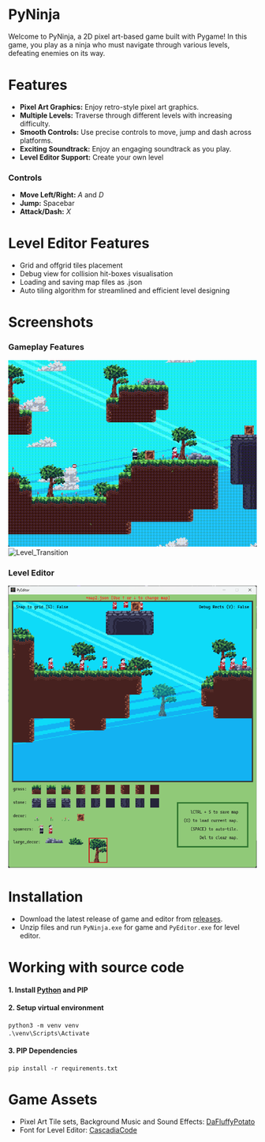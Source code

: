 # PyNinja 
Welcome to PyNinja, a 2D pixel art-based game built with Pygame! In this game, you play as a ninja who must navigate through various levels, defeating enemies on its way.


# Features
* **Pixel Art Graphics:** Enjoy retro-style pixel art graphics.
* **Multiple Levels:** Traverse through different levels with increasing difficulty.
* **Smooth Controls:** Use precise controls to move, jump and dash across platforms.
* **Exciting Soundtrack:** Enjoy an engaging soundtrack as you play.
* **Level Editor Support:** Create your own level


### Controls
* **Move Left/Right:** _A_ and _D_
* **Jump:** Spacebar
* **Attack/Dash:** _X_


# Level Editor Features
* Grid and offgrid tiles placement
* Debug view for collision hit-boxes visualisation
* Loading and saving map files as .json
* Auto tiling algorithm for streamlined and efficient level designing


# Screenshots
### Gameplay Features
![Dash_Kill](Images/PyNinja_DashKill.gif)
![Level_Transition](Images/PyNinja_LevelTransition.gif)
### Level Editor
![PyEditor](Images/PyEditor.png)


# Installation
* Download the latest release of game and editor from [releases](https://github.com/thebenzo/PyNinja/releases).
* Unzip files and run ```PyNinja.exe``` for game and ```PyEditor.exe``` for level editor.


# Working with source code
#### 1. Install [Python](https://www.python.org/downloads/) and PIP

#### 2. Setup virtual environment
```
python3 -m venv venv
.\venv\Scripts\Activate
```

#### 3. PIP Dependencies
```
pip install -r requirements.txt
```

# Game Assets
* Pixel Art Tile sets, Background Music and Sound Effects: [DaFluffyPotato](https://dafluffypotato.itch.io)
* Font for Level Editor: [CascadiaCode](https://github.com/microsoft/cascadia-code)

